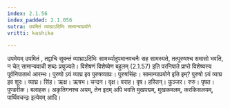 ```yaml
---
index: 2.1.56
index_padded: 2.1.056
sutra: उपमितं व्याघ्राऽदिभिः सामान्याप्रयोगे
vritti: kashika

---
```

उपमेयम् उपमितं , तद्वाचि सुबन्तं व्याघ्राऽदिभिः सामर्थ्यादुपमानवचनैः सह सामस्यते, तत्पुरुषश्च समासो भवति, न चेत् सामान्यवाची शब्दः प्रयुज्यते। विशेषणं विशेष्येण बहुलम् (2.1.57) इति परनिपाते प्राप्ते विशेष्यस्य पूर्वनिपातार्थ आरम्भः। पुरुषो ऽयं व्याघ्र इव पुरुषव्याघ्रः। पुरुषसिंहः। सामान्याप्रयोगे इति इम्? पुरुषो ऽयं व्याघ्र इव शूरः। व्याघ्र। सिंह। ऋक्ष। ऋषभ। चन्दन। वृक्ष। वराह। वृष। हस्तिन्। कुञ्जर। रुरु। पृषत। पुण्डरीक। बलाहक। अकृतिगनश्च अयम्, तेन इदम् अपि भवति मुखपद्मम्, मुखकमलम्, करकिसलयम्, पार्थिवचन्द्रः इत्येवम् आदि।